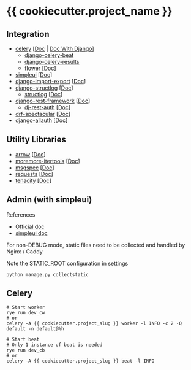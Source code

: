 # {{ cookiecutter.project_name }}

## Integration

- [celery](https://github.com/celery/celery) [[Doc](https://docs.celeryq.dev/en/stable/) | [Doc With Django](https://docs.celeryq.dev/en/stable/django/index.html)]
    - [django-celery-beat](https://github.com/celery/django-celery-beat)
    - [django-celery-results](https://github.com/celery/django-celery-results)
    - [flower](https://github.com/mher/flower) [[Doc](https://flower.readthedocs.io/en/latest/)]
- [simpleui](https://github.com/newpanjing/simpleui) [[Doc](https://newpanjing.github.io/simpleui_docs/config.html)]
- [django-import-export](https://github.com/django-import-export/django-import-export) [[Doc](https://django-import-export.readthedocs.io/en/latest/)]
- [django-structlog](https://github.com/jrobichaud/django-structlog) [[Doc](https://django-structlog.readthedocs.io/en/latest/)]
    - [structlog](https://github.com/hynek/structlog) [[Doc](https://www.structlog.org/en/stable/)]
- [django-rest-framework](https://github.com/encode/django-rest-framework/tree/master) [[Doc](https://www.django-rest-framework.org/)]
    - [dj-rest-auth](https://github.com/iMerica/dj-rest-auth) [[Doc](https://dj-rest-auth.readthedocs.io/en/latest/)]
- [drf-spectacular](https://github.com/tfranzel/drf-spectacular) [[Doc](https://drf-spectacular.readthedocs.io/en/latest/)]
- [django-allauth](https://github.com/pennersr/django-allauth) [[Doc](https://docs.allauth.org/en/latest/)]

## Utility Libraries

- [arrow](https://github.com/arrow-py/arrow) [[Doc](https://arrow.readthedocs.io/en/latest/)]
- [moremore-itertools](https://github.com/more-itertools/more-itertools) [[Doc](https://more-itertools.readthedocs.io/en/latest/)]
- [msgspec](https://github.com/jcrist/msgspec) [[Doc](https://jcristharif.com/msgspec/)]
- [requests](https://github.com/psf/requests) [[Doc](https://requests.readthedocs.io/en/latest/)]
- [tenacity](https://github.com/jd/tenacity) [[Doc](https://tenacity.readthedocs.io/en/latest/)]

## Admin (with simpleui)

References

- [Official doc](https://docs.djangoproject.com/en/5.1/ref/contrib/admin/)
- [simpleui doc](https://github.com/newpanjing/simpleui)

For non-DEBUG mode, static files need to be collected and handled by Nginx / Caddy

Note the STATIC_ROOT configuration in settings

```shell
python manage.py collectstatic
```

## Celery

```shell
# Start worker
rye run dev_cw
# or
celery -A {{ cookiecutter.project_slug }} worker -l INFO -c 2 -Q default -n default@%h

# Start beat
# Only 1 instance of beat is needed
rye run dev_cb
# or
celery -A {{ cookiecutter.project_slug }} beat -l INFO
```
